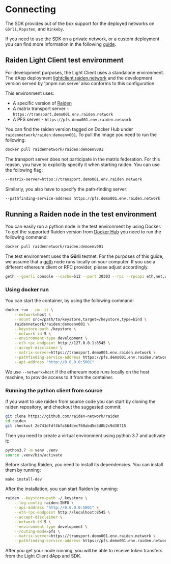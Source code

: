 # Connecting
The SDK provides out of the box support for the deployed networks on `Görli`, `Ropsten`, and `Rinkeby`.

If you need to use the SDK on a private network, or a custom deployment you can find more information in the following [guide](../private-chain/README.md).

## Raiden Light Client test environment
For development purposes, the Light Client uses a standalone environment. The dApp deployment [lightclient.raiden.network](https://lightclient.raiden.network/) and the development version served by 'pnpm run serve' also conforms to this configuration. 

This environment uses:

- A specific version of [Raiden](https://github.com/raiden-network/raiden/commit/ea7025739b460f940c26616ca1fccdb739b218ed)
- A matrix transport server - `https://transport.demo001.env.raiden.network`
- A PFS server - `https://pfs.demo001.env.raiden.network`
 
You can find the raiden version tagged on Docker Hub under `raidennetwork/raiden:demoenv001`. To pull the image you need to run the following: 

```bash
docker pull raidennetwork/raiden:demoenv001
```

The transport server does not participate in the matrix federation. For this reason, you have to explicitly specify it when starting raiden. You can use the following flag:

```bash
--matrix-server=https://transport.demo001.env.raiden.network
``` 

Similarly, you also have to specify the path-finding server:

 ```bash
--pathfinding-service-address https://pfs.demo001.env.raiden.network
```

## Running a Raiden node in the test environment
You can easily run a python node in the test environment by using Docker. To get the supported Raiden version from [Docker Hub](https://hub.docker.com/r/raidennetwork/raiden) you need to run the following command:

```bash
docker pull raidennetwork/raiden:demoenv001
```

The test environment uses the **Görli** testnet. For the purposes of this guide, we assume that a [geth](https://geth.ethereum.org/docs/) node runs locally on your computer. If you use a different ethereum client or RPC provider, please adjust accordingly.  

```bash
geth --goerli console --cache=512 --port 30303 --rpc --rpcapi eth,net,web3,txpool --rpccorsdomain "*" --rpcaddr "0.0.0.0"
```

### Using docker run
You can start the container, by using the following command:

```bash
docker run --rm -it \
    --network=host \
    --mount src=/path/to/keystore,target=/keystore,type=bind \
    raidennetwork/raiden:demoenv001 \
    --keystore-path /keystore \
    --network-id 5 \
    --environment-type development \
    --eth-rpc-endpoint http://127.0.0.1:8545 \
    --accept-disclaimer \
    --matrix-server=https://transport.demo001.env.raiden.network \
    --pathfinding-service-address https://pfs.demo001.env.raiden.network \
    --api-address "http://0.0.0.0:5001"
```

We use `--network=host` if the ethereum node runs locally on the host machine, to provide access to it from the container.  

### Running the python client from source
If you want to use raiden from source code you can start by cloning the raiden repository, and checkout the suggested commit:

```bash
git clone https://github.com/raiden-network/raiden
cd raiden
git checkout 2e741dfdf4bfa564dec760abd5e3d8b2c9d30715
```

Then you need to create a virtual environment using python 3.7 and activate it:

```bash
python3.7 -m venv .venv
source .venv/bin/activate
```

Before starting Raiden, you need to install its dependencies. You can install them by running:

```
make install-dev
```

After the installation, you can start Raiden by running:

```bash
raiden --keystore-path ~/.keystore \
    --log-config raiden:INFO \
    --api-address "http://0.0.0.0:5001" \
    --eth-rpc-endpoint http://localhost:8545 \
    --accept-disclaimer \
    --network-id 5 \
    --environment-type development \
    --routing-mode=pfs \
    --matrix-server=https://transport.demo001.env.raiden.network \
    --pathfinding-service-address https://pfs.demo001.env.raiden.network 

```

After you get your node running, you will be able to receive token transfers from the Light Client dApp and SDK.


